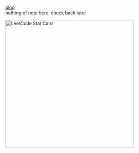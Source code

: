 <!---
gonkmetrics/gonkmetrics is a special repository because its `README.md` (this file) appears on your GitHub profile.
You can click the Preview link to take a look at your changes.
--->

<a href="https://gonkmetrics.github.io/">blog</a><br>
nothing of note here. check back later

<a href="https://github.com/KnlnKS/leetcode-stats">
  <img alt="LeetCode Stat Card" src="https://apu5rh8gxk.execute-api.us-east-1.amazonaws.com/default/leetcode-stats?username=gonkmetrics" width="400"/>
</a>
